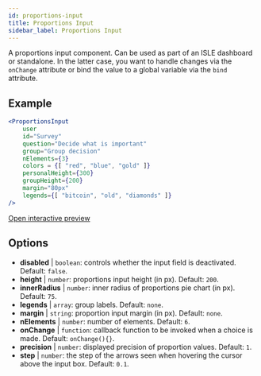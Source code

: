```yaml
---
id: proportions-input 
title: Proportions Input
sidebar_label: Proportions Input
---
```


A proportions input component. Can be used as part of an ISLE dashboard or standalone. In the latter case, you want to handle changes via the `onChange` attribute or bind the value to a global variable via the `bind` attribute.

## Example

```jsx live
<ProportionsInput
    user
    id="Survey"
    question="Decide what is important"
    group="Group decision"
    nElements={3}
    colors = {[ "red", "blue", "gold" ]}
    personalHeight={300}
    groupHeight={200}
    margin="80px"
    legends={[ "bitcoin", "old", "diamonds" ]}
/>
```

[Open interactive preview](https://isle.heinz.cmu.edu/components/proportions-input/)

## Options

* __disabled__ | `boolean`: controls whether the input field is deactivated. Default: `false`.
* __height__ | `number`: proportions input height (in px). Default: `200`.
* __innerRadius__ | `number`: inner radius of proportions pie chart (in px). Default: `75`.
* __legends__ | `array`: group labels. Default: `none`.
* __margin__ | `string`: proportion input margin (in px). Default: `none`.
* __nElements__ | `number`: number of elements. Default: `6`.
* __onChange__ | `function`: callback function to be invoked when a choice is made. Default: `onChange(){}`.
* __precision__ | `number`: displayed precision of proportion values. Default: `1`.
* __step__ | `number`: the step of the arrows seen when hovering the cursor above the input box. Default: `0.1`.
